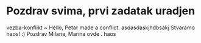 # Pozdrav svima, prvi zadatak uradjen
vezba-konflikt
~ Hello, Petar made a conflict.
asdasdaskjhdbsakj
Stvaramo haos! :) 
Pozdrav Milana, Marina ovde .
haos
